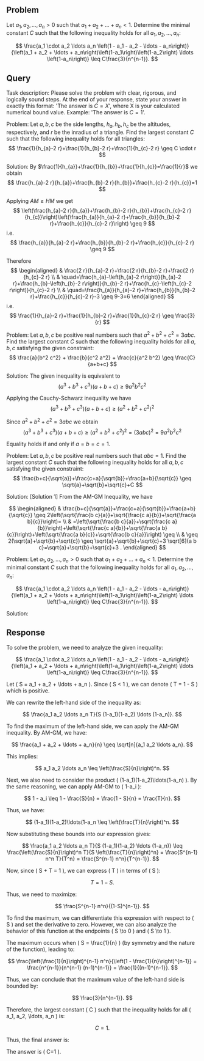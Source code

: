 ## Problem

Let $a_1, a_2, \ldots, a_n > 0$ such that $a_1 + a_2 + \ldots + a_n < 1$. Determine the minimal constant $C$ such that the following inequality holds for all $a_1, a_2, \ldots, a_n$:

$$
\frac{a_1 \cdot a_2 \ldots a_n \left(1 - a_1 - a_2 - \ldots - a_n\right)}{\left(a_1 + a_2 + \ldots + a_n\right)\left(1-a_1\right)\left(1-a_2\right) \ldots \left(1-a_n\right)} \leq C\frac{3}{n^{n-1}}.
$$

## Query

Task description: Please solve the problem with clear, rigorous, and logically sound steps. At the end of your response, state your answer in exactly this format: 'The answer is $C=X$', where X is your calculated numerical bound value. Example: 'The answer is $C=1$'.



Problem: Let $a, b, c$ be the side lengths, $h_{a}, h_{b}, h_{c}$ be the altitudes, respectively, and $r$ be the inradius of a triangle. Find the largest constant $C$ such that the following inequality holds for all triangles:
$$
\frac{1}{h_{a}-2 r}+\frac{1}{h_{b}-2 r}+\frac{1}{h_{c}-2 r} \geq C \cdot r
$$

Solution: By $\frac{1}{h_{a}}+\frac{1}{h_{b}}+\frac{1}{h_{c}}=\frac{1}{r}$ we obtain
$$
\frac{h_{a}-2 r}{h_{a}}+\frac{h_{b}-2 r}{h_{b}}+\frac{h_{c}-2 r}{h_{c}}=1
$$

Applying $A M \geq H M$ we get
$$
\left(\frac{h_{a}-2 r}{h_{a}}+\frac{h_{b}-2 r}{h_{b}}+\frac{h_{c}-2 r}{h_{c}}\right)\left(\frac{h_{a}}{h_{a}-2 r}+\frac{h_{b}}{h_{b}-2 r}+\frac{h_{c}}{h_{c}-2 r}\right) \geq 9
$$
i.e.
$$
\frac{h_{a}}{h_{a}-2 r}+\frac{h_{b}}{h_{b}-2 r}+\frac{h_{c}}{h_{c}-2 r} \geq 9
$$

Therefore
$$
\begin{aligned}
& \frac{2 r}{h_{a}-2 r}+\frac{2 r}{h_{b}-2 r}+\frac{2 r}{h_{c}-2 r} \\
& \quad=\frac{h_{a}-\left(h_{a}-2 r\right)}{h_{a}-2 r}+\frac{h_{b}-\left(h_{b}-2 r\right)}{h_{b}-2 r}+\frac{h_{c}-\left(h_{c}-2 r\right)}{h_{c}-2 r} \\
& \quad=\frac{h_{a}}{h_{a}-2 r}+\frac{h_{b}}{h_{b}-2 r}+\frac{h_{c}}{h_{c}-2 r}-3 \geq 9-3=6
\end{aligned}
$$
i.e.
$$
\frac{1}{h_{a}-2 r}+\frac{1}{h_{b}-2 r}+\frac{1}{h_{c}-2 r} \geq \frac{3}{r}
$$



Problem: Let $a, b, c$ be positive real numbers such that $a^2 + b^2 + c^2 = 3abc$. Find the largest constant $C$ such that the following inequality holds for all $a, b, c$ satisfying the given constraint:
$$
\frac{a}{b^2 c^2} + \frac{b}{c^2 a^2} + \frac{c}{a^2 b^2} \geq \frac{C}{a+b+c}
$$

Solution: The given inequality is equivalent to
$$
\left(a^{3}+b^{3}+c^{3}\right)(a+b+c) \geq 9 a^{2} b^{2} c^{2}
$$

Applying the Cauchy-Schwarz inequality we have
$$
\left(a^{3}+b^{3}+c^{3}\right)(a+b+c) \geq\left(a^{2}+b^{2}+c^{2}\right)^{2}
$$

Since $a^{2}+b^{2}+c^{2}=3 a b c$ we obtain
$$
\left(a^{3}+b^{3}+c^{3}\right)(a+b+c) \geq\left(a^{2}+b^{2}+c^{2}\right)^{2}=(3 a b c)^{2}=9 a^{2} b^{2} c^{2}
$$

Equality holds if and only if $a=b=c=1$.



Problem: Let $a, b, c$ be positive real numbers such that $a b c = 1$. Find the largest constant $C$ such that the following inequality holds for all $a, b, c$ satisfying the given constraint:
$$
\frac{b+c}{\sqrt{a}}+\frac{c+a}{\sqrt{b}}+\frac{a+b}{\sqrt{c}} \geq \sqrt{a}+\sqrt{b}+\sqrt{c}+C
$$

Solution: [Solution 1]
From the AM-GM Inequality, we have

$$
\begin{aligned}
& \frac{b+c}{\sqrt{a}}+\frac{c+a}{\sqrt{b}}+\frac{a+b}{\sqrt{c}} \geq 2\left(\sqrt{\frac{b c}{a}}+\sqrt{\frac{c a}{b}}+\sqrt{\frac{a b}{c}}\right)= \\
& =\left(\sqrt{\frac{b c}{a}}+\sqrt{\frac{c a}{b}}\right)+\left(\sqrt{\frac{c a}{b}}+\sqrt{\frac{a b}{c}}\right)+\left(\sqrt{\frac{a b}{c}}+\sqrt{\frac{b c}{a}}\right) \geq \\
& \geq 2(\sqrt{a}+\sqrt{b}+\sqrt{c}) \geq \sqrt{a}+\sqrt{b}+\sqrt{c}+3 \sqrt[6]{a b c}=\sqrt{a}+\sqrt{b}+\sqrt{c}+3 .
\end{aligned}
$$

Problem: Let $a_1, a_2, \ldots, a_n > 0$ such that $a_1 + a_2 + \ldots + a_n < 1$. Determine the minimal constant $C$ such that the following inequality holds for all $a_1, a_2, \ldots, a_n$:

$$
\frac{a_1 \cdot a_2 \ldots a_n \left(1 - a_1 - a_2 - \ldots - a_n\right)}{\left(a_1 + a_2 + \ldots + a_n\right)\left(1-a_1\right)\left(1-a_2\right) \ldots \left(1-a_n\right)} \leq C\frac{3}{n^{n-1}}.
$$

Solution:

## Response

To solve the problem, we need to analyze the given inequality:

$$
\frac{a_1 \cdot a_2 \ldots a_n \left(1 - a_1 - a_2 - \ldots - a_n\right)}{\left(a_1 + a_2 + \ldots + a_n\right)\left(1-a_1\right)\left(1-a_2\right) \ldots \left(1-a_n\right)} \leq C\frac{3}{n^{n-1}}.
$$

Let \( S = a_1 + a_2 + \ldots + a_n \). Since \( S < 1 \), we can denote \( T = 1 - S \) which is positive.

We can rewrite the left-hand side of the inequality as:

$$
\frac{a_1 a_2 \ldots a_n T}{S (1-a_1)(1-a_2) \ldots (1-a_n)}.
$$

To find the maximum of the left-hand side, we can apply the AM-GM inequality. By AM-GM, we have:

$$
\frac{a_1 + a_2 + \ldots + a_n}{n} \geq \sqrt[n]{a_1 a_2 \ldots a_n}.
$$

This implies:

$$
a_1 a_2 \ldots a_n \leq \left(\frac{S}{n}\right)^n.
$$

Next, we also need to consider the product \( (1-a_1)(1-a_2)\ldots(1-a_n) \). By the same reasoning, we can apply AM-GM to \( 1-a_i \):

$$
1 - a_i \leq 1 - \frac{S}{n} = \frac{1 - S}{n} = \frac{T}{n}.
$$

Thus, we have:

$$
(1-a_1)(1-a_2)\ldots(1-a_n \leq \left(\frac{T}{n}\right)^n.
$$

Now substituting these bounds into our expression gives:

$$
\frac{a_1 a_2 \ldots a_n T}{S (1-a_1)(1-a_2) \ldots (1-a_n)} \leq \frac{\left(\frac{S}{n}\right)^n T}{S \left(\frac{T}{n}\right)^n} = \frac{S^{n-1} n^n T}{T^n} = \frac{S^{n-1} n^n}{T^{n-1}}.
$$

Now, since \( S + T = 1 \), we can express \( T \) in terms of \( S \):

$$
T = 1 - S.
$$

Thus, we need to maximize:

$$
\frac{S^{n-1} n^n}{(1-S)^{n-1}}.
$$

To find the maximum, we can differentiate this expression with respect to \( S \) and set the derivative to zero. However, we can also analyze the behavior of this function at the endpoints \( S \to 0 \) and \( S \to 1 \).

The maximum occurs when \( S = \frac{1}{n} \) (by symmetry and the nature of the function), leading to:

$$
\frac{\left(\frac{1}{n}\right)^{n-1} n^n}{\left(1 - \frac{1}{n}\right)^{n-1}} = \frac{n^{n-1}}{n^{n-1} (n-1)^{n-1}} = \frac{1}{(n-1)^{n-1}}.
$$

Thus, we can conclude that the maximum value of the left-hand side is bounded by:

$$
\frac{3}{n^{n-1}}.
$$

Therefore, the largest constant \( C \) such that the inequality holds for all \( a_1, a_2, \ldots, a_n \) is:

$$
C = 1.
$$

Thus, the final answer is:

The answer is \( C=1 \).